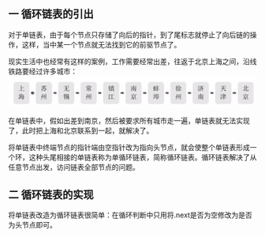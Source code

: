 ## 一 循环链表的引出  

对于单链表，由于每个节点只存储了向后的指针，到了尾标志就停止了向后链的操作，这样，当中某一个节点就无法找到它的前驱节点了。   

现实生活中也经常有这样的案例，工作需要经常出差，往返于北京上海之间，沿线铁路要经过许多城市：  
![](../images/Algorithm/03-xunhuanlianbiao1.png)

在单链表中，假如出差到南京，然后被要求所有城市走一遍，单链表就无法实现了，此时把上海和北京联系到一起，就解决了。   

将单链表中终端节点的指针端由空指针改为指向头节点，就会使整个单链表形成一个环，这种头尾相接的单链表称为单循环链表，简称循环链表。循环链表解决了从任意节点出发，访问链表全部节点的问题。  

## 二 循环链表的实现
将单链表改造为循环链表很简单：在循环判断中只用将.next是否为空修改为是否为头节点即可。  

